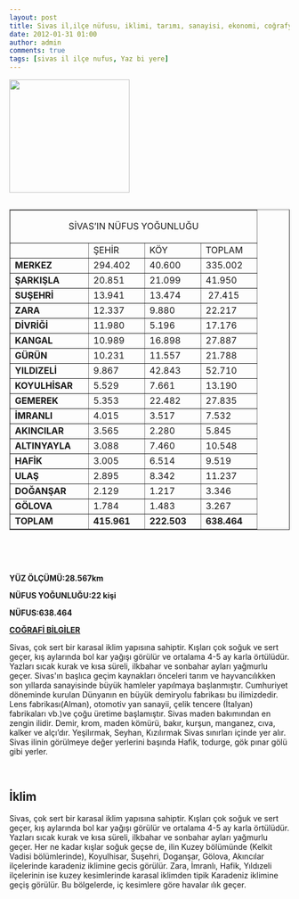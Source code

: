 ```yaml
---
layout: post
title: Sivas il,ilçe nüfusu, iklimi, tarımı, sanayisi, ekonomi, coğrafyası
date: 2012-01-31 01:00
author: admin
comments: true
tags: [sivas il ilçe nufus, Yaz bi yere]
---
```

<a href="http://www.egitimvaktim.com/dosyalar/2012/01/sivas-.jpg"><img class="alignnone  wp-image-2056" title="sivas-" src="http://www.egitimvaktim.com/dosyalar/2012/01/sivas-.jpg" alt="" width="216" height="203" /></a>
<table width="100%" border="1" cellspacing="0" cellpadding="0" align="left">
<tbody>
<tr>
<td colspan="4" valign="top" width="376">
<p align="center">SİVAS’IN NÜFUS YOĞUNLUĞU</p>
</td>
</tr>
<tr>
<td valign="top" width="124"></td>
<td valign="top" width="84">ŞEHİR</td>
<td valign="top" width="84">KÖY</td>
<td valign="top" width="84">TOPLAM</td>
</tr>
<tr>
<td valign="top" width="124"><strong>MERKEZ</strong></td>
<td valign="top" width="84">294.402</td>
<td valign="top" width="84">40.600</td>
<td valign="top" width="84">335.002</td>
</tr>
<tr>
<td valign="top" width="124"><strong>ŞARKIŞLA</strong></td>
<td valign="top" width="84">20.851</td>
<td valign="top" width="84">21.099</td>
<td valign="top" width="84">41.950</td>
</tr>
<tr>
<td valign="top" width="124"><strong>SUŞEHRİ</strong></td>
<td valign="top" width="84">13.941</td>
<td valign="top" width="84">13.474</td>
<td valign="top" width="84"> 27.415</td>
</tr>
<tr>
<td valign="top" width="124"><strong>ZARA</strong></td>
<td valign="top" width="84">12.337</td>
<td valign="top" width="84">9.880</td>
<td valign="top" width="84">22.217</td>
</tr>
<tr>
<td valign="top" width="124"><strong>DİVRİĞİ</strong></td>
<td valign="top" width="84">11.980</td>
<td valign="top" width="84">5.196</td>
<td valign="top" width="84">17.176</td>
</tr>
<tr>
<td valign="top" width="124"><strong>KANGAL</strong></td>
<td valign="top" width="84">10.989</td>
<td valign="top" width="84">16.898</td>
<td valign="top" width="84">27.887</td>
</tr>
<tr>
<td valign="top" width="124"><strong>GÜRÜN</strong></td>
<td valign="top" width="84">10.231</td>
<td valign="top" width="84">11.557</td>
<td valign="top" width="84">21.788</td>
</tr>
<tr>
<td valign="top" width="124"><strong>YILDIZELİ</strong></td>
<td valign="top" width="84">9.867</td>
<td valign="top" width="84">42.843</td>
<td valign="top" width="84">52.710</td>
</tr>
<tr>
<td valign="top" width="124"><strong>KOYULHİSAR</strong></td>
<td valign="top" width="84">5.529</td>
<td valign="top" width="84">7.661</td>
<td valign="top" width="84">13.190</td>
</tr>
<tr>
<td valign="top" width="124"><strong>GEMEREK</strong></td>
<td valign="top" width="84">5.353</td>
<td valign="top" width="84">22.482</td>
<td valign="top" width="84">27.835</td>
</tr>
<tr>
<td valign="top" width="124"><strong>İMRANLI</strong></td>
<td valign="top" width="84">4.015</td>
<td valign="top" width="84">3.517</td>
<td valign="top" width="84">7.532</td>
</tr>
<tr>
<td valign="top" width="124"><strong>AKINCILAR</strong></td>
<td valign="top" width="84">3.565</td>
<td valign="top" width="84">2.280</td>
<td valign="top" width="84">5.845</td>
</tr>
<tr>
<td valign="top" width="124"><strong>ALTINYAYLA</strong></td>
<td valign="top" width="84">3.088</td>
<td valign="top" width="84">7.460</td>
<td valign="top" width="84">10.548</td>
</tr>
<tr>
<td valign="top" width="124"><strong>HAFİK</strong></td>
<td valign="top" width="84">3.005</td>
<td valign="top" width="84">6.514</td>
<td valign="top" width="84">9.519</td>
</tr>
<tr>
<td valign="top" width="124"><strong>ULAŞ</strong></td>
<td valign="top" width="84">2.895</td>
<td valign="top" width="84">8.342</td>
<td valign="top" width="84">11.237</td>
</tr>
<tr>
<td valign="top" width="124"><strong>DOĞANŞAR</strong></td>
<td valign="top" width="84">2.129</td>
<td valign="top" width="84">1.217</td>
<td valign="top" width="84">3.346</td>
</tr>
<tr>
<td valign="top" width="124"><strong>GÖLOVA</strong></td>
<td valign="top" width="84">1.784</td>
<td valign="top" width="84">1.483</td>
<td valign="top" width="84">3.267</td>
</tr>
<tr>
<td valign="top" width="124"><strong>TOPLAM</strong></td>
<td valign="top" width="84"><strong>415.961</strong></td>
<td valign="top" width="84"><strong>222.503</strong></td>
<td valign="top" width="84"><strong>638.464</strong></td>
</tr>
</tbody>
</table>
<strong> </strong>

<strong> </strong>

<strong>YÜZ ÖLÇÜMÜ:</strong><strong>28.567km</strong>

<strong>NÜFUS YOĞUNLUĞU:</strong><strong>22 kişi</strong>

<strong>NÜFUS:</strong><strong>638.464</strong>

<strong><span style="text-decoration: underline;">COĞRAFİ BİLGİLER</span></strong>

Sivas, çok sert bir karasal iklim yapısına sahiptir. Kışları çok soğuk ve sert geçer, kış aylarında bol kar yağışı görülür ve ortalama 4-5 ay karla örtülüdür. Yazları sıcak kurak ve kısa süreli, ilkbahar ve sonbahar ayları yağmurlu geçer. Sivas'ın başlıca geçim kaynakları önceleri tarım ve hayvancılıkken son yıllarda sanayisinde büyük hamleler yapılmaya başlanmıştır. Cumhuriyet döneminde kurulan Dünyanın en büyük demiryolu fabrikası bu ilimizdedir. Lens fabrikası(Alman), otomotiv yan sanayii, çelik tencere (İtalyan) fabrikaları vb.)ve çoğu üretime başlamıştır. Sivas maden bakımından en zengin ilidir. Demir, krom, maden kömürü, bakır, kurşun, manganez, cıva, kalker ve alçı’dır. Yeşilırmak, Seyhan, Kızılırmak Sivas sınırları içinde yer alır. Sivas ilinin görülmeye değer yerlerini başında Hafik, todurge, gök pınar gölü gibi yerler.

<strong> </strong>
<h2>İklim</h2>
Sivas, çok sert bir karasal iklim yapısına sahiptir. Kışları çok soğuk ve sert geçer, kış aylarında bol kar yağışı görülür ve ortalama 4-5 ay karla örtülüdür. Yazları sıcak kurak ve kısa süreli, ilkbahar ve sonbahar ayları yağmurlu geçer. Her ne kadar kışlar soğuk geçse de, ilin Kuzey bölümünde (Kelkit Vadisi bölümlerinde), Koyulhisar, Suşehri, Doganşar, Gölova, Akıncılar ilçelerinde karadeniz iklimine gecis görülür. Zara, İmranlı, Hafik, Yıldızeli ilçelerinin ise kuzey kesimlerinde karasal iklimden tipik Karadeniz iklimine geçiş görülür. Bu bölgelerde, iç kesimlere göre havalar ılık geçer.

&nbsp;

&nbsp;
